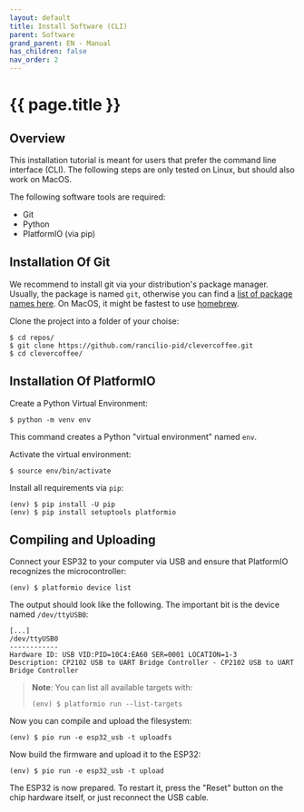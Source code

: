 ```yaml
---
layout: default
title: Install Software (CLI)
parent: Software
grand_parent: EN - Manual
has_children: false
nav_order: 2
---
```



# {{ page.title }}


## Overview

This installation tutorial is meant for users that prefer the command line interface (CLI).
The following steps are only tested on Linux, but should also work on MacOS.

The following software tools are required:
* Git
* Python
* PlatformIO (via pip)


## Installation Of Git

We recommend to install git via your distribution's package manager. Usually, the package is named `git`, otherwise you can find a [list of package names here](https://pkgs.org/download/git). On MacOS, it might be fastest to use [homebrew](https://brew.sh).

Clone the project into a folder of your choise:

```
$ cd repos/
$ git clone https://github.com/rancilio-pid/clevercoffee.git
$ cd clevercoffee/
```


## Installation Of PlatformIO

Create a Python Virtual Environment:

```
$ python -m venv env
```

This command creates a Python "virtual environment" named `env`.

Activate the virtual environment:

```
$ source env/bin/activate
```

Install all requirements via `pip`:

```
(env) $ pip install -U pip
(env) $ pip install setuptools platformio
```


## Compiling and Uploading

Connect your ESP32 to your computer via USB and ensure that PlatformIO recognizes the microcontroller:

```
(env) $ platformio device list
```

The output should look like the following. The important bit is the device named `/dev/ttyUSB0`:

```
[...]
/dev/ttyUSB0
------------
Hardware ID: USB VID:PID=10C4:EA60 SER=0001 LOCATION=1-3
Description: CP2102 USB to UART Bridge Controller - CP2102 USB to UART Bridge Controller
```

> **Note**: You can list all available targets with:
> ```
> (env) $ platformio run --list-targets
> ```

Now you can compile and upload the filesystem:

```
(env) $ pio run -e esp32_usb -t uploadfs
```

Now build the firmware and upload it to the ESP32:

```
(env) $ pio run -e esp32_usb -t upload
```

The ESP32 is now prepared. To restart it, press the "Reset" button on the chip hardware itself, or just reconnect the USB cable.
